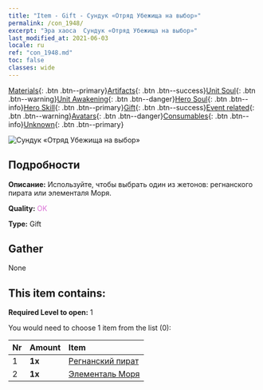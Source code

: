 ```yaml
---
title: "Item - Gift - Сундук «Отряд Убежища на выбор»"
permalink: /con_1948/
excerpt: "Эра хаоса  Сундук «Отряд Убежища на выбор»"
last_modified_at: 2021-06-03
locale: ru
ref: "con_1948.md"
toc: false
classes: wide
---
```

 [Materials](/ItemsRU/){: .btn .btn--primary}[Artifacts](/ItemsRU/Artifacts/){: .btn .btn--success}[Unit Soul](/ItemsRU/UnitSoul/){: .btn .btn--warning}[Unit Awakening](/ItemsRU/UnitAwakening/){: .btn .btn--danger}[Hero Soul](/ItemsRU/HeroSoul/){: .btn .btn--info}[Hero Skill](/ItemsRU/HeroSkill/){: .btn .btn--primary}[Gift](/ItemsRU/Gift/){: .btn .btn--success}[Event related](/ItemsRU/Events/){: .btn .btn--warning}[Avatars](/ItemsRU/Avatars/){: .btn .btn--danger}[Consumables](/ItemsRU/Consumables/){: .btn .btn--info}[Unknown](/ItemsRU/Unknown/){: .btn .btn--primary}

 ![Сундук «Отряд Убежища на выбор»](/images/t/i_904010.png)

## Подробности
 **Описание:** Используйте, чтобы выбрать один из жетонов: регнанского пирата или элементаля Моря.

 **Quality:** <span style="color: #DA70D6">OK</span>

 **Type:** Gift

## Gather

  None

## This item contains:

 **Required Level to open:** 1

 You would need to choose 1 item from the list (0):

  | Nr | Amount |     Item    |
  |:---|:-------|:------------|
  | 1 |  **1x** | [Регнанский пират](/ItemsRU/unt_273/) |  | 
  | 2 |  **1x** | [Элементаль Моря](/ItemsRU/unt_275/) |  | 
